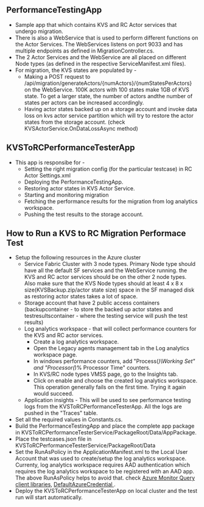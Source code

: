 ## PerformanceTestingApp
- Sample app that which contains KVS and RC Actor services that undergo migration.
- There is also a WebService that is used to perform different functions on the Actor Services. The WebServices listens on port 9033 and has multiple endpoints as defined in MigrationController.cs.
- The 2 Actor Services and the WebService are all placed on different Node types (as defined in the respective ServiceManifest.xml files).
- For migration, the KVS states are populated by -
  - Making a POST request to /api/migration/generateActors/{numActors}/{numStatesPerActors} on the WebService. 100K actors with 100 states make 1GB of KVS state. To get a larger state, the number of actors andthe number of states per actors can be increased accordingly.
  - Having actor states backed up on a storage account and invoke data loss on kvs actor service partition which will try to restore the actor states from the storage account. (check KVSActorService.OnDataLossAsync method)


## KVSToRCPerformanceTesterApp
- This app is responsibe for -
  - Setting the right migration config (for the particular testcase) in RC Actor Settings.xml
  - Deploying the PerformanceTestingApp.
  - Restoring actor states in KVS Actor Service.
  - Starting and monitoring migration
  - Fetching the performance results for the migration from log analytics workspace.
  - Pushing the test results to the storage account.


## How to Run a KVS to RC Migration Performace Test
- Setup the following resources in the Azure cluster
  - Service Fabric Cluster with 3 node types. Primary Node type should have all the default SF services and the WebService running. the KVS and RC actor services should be on the other 2 node types.
  Also make sure that the KVS Node types should at least 4 x 8 x size(KVSBackup.zip/actor state size) space in the SF managed disk as restoring actor states takes a lot of space.
  - Storage account that have 2 public access containers (backupcontainer - to store the backed up actor states and testresultscontainer - where the testing service will push the test results)
  - Log analytics workspace - that will collect performance counters for the KVS and RC actor services. 
    - Create a log analytics workspace. 
    - Open the Legacy agents management tab in the Log analytics workspace page. 
    - In windows performance counters, add "Process(*)\Working Set" and "Processor(*)\% Processor Time" counters.
    - In KVS/RC node types VMSS page, go to the Insights tab.
    - Click on enable and choose the created log analytics workspace. This operation generally fails on the first time. Trying it again would succeed.
  - Application insights - This will be used to see performance testing logs from the KVSToRCPerformanceTesterApp. All the logs are pushed in the "Traces" table.
- Set all the required values in Constants.cs.
- Build the PerformanceTestingApp and place the complete app package in KVSToRCPerformanceTesterService/PackageRoot/Data/AppPackage.
- Place the testcases.json file in KVSToRCPerformanceTesterService/PackageRoot/Data
- Set the RunAsPolicy in the ApplicationManifest.xml to the Local User Account that was used to create/setup the log analytics workspace. Currenty, log analytics workspace requires AAD authentication which requires the log analytics workspace to be registered with an AAD app. The above RunAsPolicy helps to avoid that.
check [Azure Monitor Query client libraries](https://devblogs.microsoft.com/azure-sdk/announcing-the-new-azure-monitor-query-client-libraries/), [DefaultAzureCredential ](https://docs.microsoft.com/en-us/dotnet/api/azure.identity.defaultazurecredential?view=azure-dotnet).
- Deploy the KVSToRCPerformanceTesterApp on local cluster and the test run will start automatically.